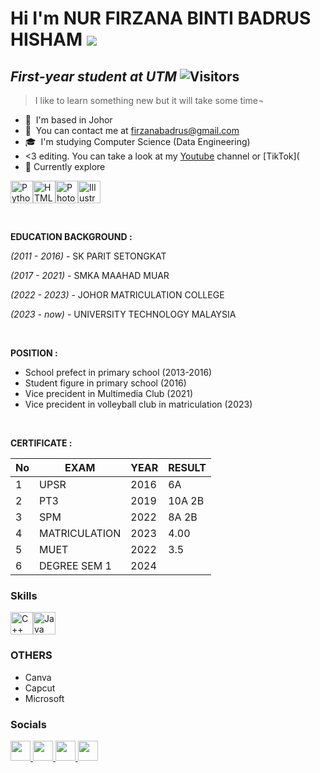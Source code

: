 Hi I'm NUR FIRZANA BINTI BADRUS HISHAM ![](https://user-images.githubusercontent.com/18350557/176309783-0785949b-9127-417c-8b55-ab5a4333674e.gif)
===============================================================================================================================

_First-year student at UTM_  ![Visitors](https://api.visitorbadge.io/api/visitors?path=https%3A%2F%2Fgithub.com%2Ffirzanabadrus%2Ffirzanabadrus&labelColor=%23d9e3f0&countColor=%23697689&style=flat)
---------------------------------

>I like to learn something new but it will take some time¬

* 📍  I'm based in Johor
* 📧  You can contact me at [firzanabadrus@gmail.com](mailto:firzanabadrus@gmail.com)
* 🎓  I'm studying Computer Science (Data Engineering)
* <3 editing. You can take a look at my [Youtube](https://www.youtube.com/channel/UCkmqGhFS8CXs_pXc5eV2d_Q) channel or [TikTok](
* 👾  Currently explore
<p align="left">
<a href="https://www.python.org/" target="_blank" rel="noreferrer"><img src="https://raw.githubusercontent.com/danielcranney/readme-generator/main/public/icons/skills/python-colored.svg" width="36" height="36" alt="Python" /></a><a href="https://developer.mozilla.org/en-US/docs/Glossary/HTML5" target="_blank" rel="noreferrer"><img src="https://raw.githubusercontent.com/danielcranney/readme-generator/main/public/icons/skills/html5-colored.svg" width="36" height="36" alt="HTML5" /></a><a href="https://www.adobe.com/uk/products/photoshop.html" target="_blank" rel="noreferrer"><img src="https://raw.githubusercontent.com/danielcranney/readme-generator/main/public/icons/skills/photoshop-colored.svg" width="36" height="36" alt="Photoshop" /></a><a href="https://www.adobe.com/uk/products/illustrator.html" target="_blank" rel="noreferrer"><img src="https://raw.githubusercontent.com/danielcranney/readme-generator/main/public/icons/skills/illustrator-colored.svg" width="36" height="36" alt="Illustrator" /></a>
</p>


<br>


**EDUCATION BACKGROUND :**

_(2011 - 2016)_ - SK PARIT SETONGKAT  

_(2017 - 2021)_ - SMKA MAAHAD MUAR 

_(2022 - 2023)_ - JOHOR MATRICULATION COLLEGE  

_(2023 - now)_ - UNIVERSITY TECHNOLOGY MALAYSIA  

<br>

**POSITION :**

- School prefect in primary school (2013-2016)
- Student figure in primary school (2016)
- Vice precident in Multimedia Club (2021)
- Vice precident in volleyball club in matriculation (2023)

<br>

**CERTIFICATE :**

| No  | EXAM                                   | YEAR    | RESULT            |                                      
|-----|----------------------------------------|----------|------------------|
| 1   | UPSR                                   | 2016    | 6A                | 
| 2   | PT3                                    | 2019    | 10A 2B            | 
| 3   | SPM                                    | 2022    | 8A 2B             | 
| 4   | MATRICULATION                          | 2023    | 4.00              | 
| 5   | MUET                                   | 2022    | 3.5               |
| 6   | DEGREE SEM 1                           | 2024    |                   | 


### Skills
  
<p align="left">
<a href="https://docs.microsoft.com/en-us/cpp/?view=msvc-170" target="_blank" rel="noreferrer"><img src="https://raw.githubusercontent.com/danielcranney/readme-generator/main/public/icons/skills/cplusplus-colored.svg" width="36" height="36" alt="C++" /></a><a href="https://www.oracle.com/java/" target="_blank" rel="noreferrer"><img src="https://raw.githubusercontent.com/danielcranney/readme-generator/main/public/icons/skills/java-colored.svg" width="36" height="36" alt="Java" /></a>
</p>


### OTHERS
* Canva
* Capcut
* Microsoft

### Socials

<p align="left">
  <a href="https://discord.com/users/tewinkz" target="_blank" rel="noreferrer">
    <picture>
      <source media="(prefers-color-scheme: dark)" srcset="undefined" />
      <source media="(prefers-color-scheme: light)" srcset="https://raw.githubusercontent.com/danielcranney/readme-generator/main/public/icons/socials/discord.svg" />
      <img src="https://raw.githubusercontent.com/danielcranney/readme-generator/main/public/icons/socials/discord.svg" width="32" height="32" />
    </picture>
  </a>
  
  <a href="https://www.github.com/firzanabadrus" target="_blank" rel="noreferrer">
    <picture>
      <source media="(prefers-color-scheme: dark)" srcset="https://raw.githubusercontent.com/danielcranney/readme-generator/main/public/icons/socials/github-dark.svg" />
      <source media="(prefers-color-scheme: light)" srcset="https://raw.githubusercontent.com/danielcranney/readme-generator/main/public/icons/socials/github.svg" />
      <img src="https://raw.githubusercontent.com/danielcranney/readme-generator/main/public/icons/socials/github.svg" width="32" height="32" />
    </picture>
  </a>
  
  <a href="https://www.linkedin.com/in/firzana-badrus" target="_blank" rel="noreferrer">
    <picture>
      <source media="(prefers-color-scheme: dark)" srcset="https://raw.githubusercontent.com/danielcranney/readme-generator/main/public/icons/socials/linkedin-dark.svg" />
      <source media="(prefers-color-scheme: light)" srcset="https://raw.githubusercontent.com/danielcranney/readme-generator/main/public/icons/socials/linkedin.svg" />
      <img src="https://raw.githubusercontent.com/danielcranney/readme-generator/main/public/icons/socials/linkedin.svg" width="32" height="32" />
    </picture>
  </a>
  
  <a href="https://www.youtube.com/@firzana1610" target="_blank" rel="noreferrer">
    <picture>
      <source media="(prefers-color-scheme: dark)" srcset="undefined" />
      <source media="(prefers-color-scheme: light)" srcset="https://raw.githubusercontent.com/danielcranney/readme-generator/main/public/icons/socials/youtube.svg" />
      <img src="https://raw.githubusercontent.com/danielcranney/readme-generator/main/public/icons/socials/youtube.svg" width="32" height="32" />
    </picture>
  </a>

 <p align="left">
  <!-- ... (existing social media icons) ... -->

 




